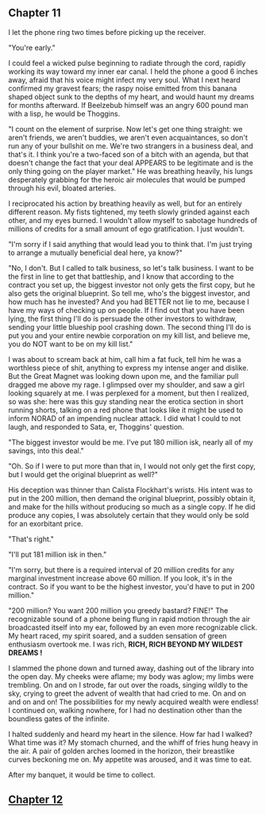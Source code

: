 ## Chapter 11

I let the phone ring two times before picking up the receiver.

"You're early."

I could feel a wicked pulse beginning to radiate through the cord, rapidly working its way toward my inner ear canal. I held the phone a good 6 inches away, afraid that his voice might infect my very soul. What I next heard confirmed my gravest fears; the raspy noise emitted from this banana shaped object sunk to the depths of my heart, and would haunt my dreams for months afterward. If Beelzebub himself was an angry 600 pound man with a lisp, he would be Thoggins.

"I count on the element of surprise. Now let's get one thing straight: we aren't friends, we aren't buddies, we aren't even acquaintances, so don't run any of your bullshit on me. We're two strangers in a business deal, and that's it. I think you're a two-faced son of a bitch with an agenda, but that doesn't change the fact that your deal APPEARS to be legitimate and is the only thing going on the player market." He was breathing heavily, his lungs desperately grabbing for the heroic air molecules that would be pumped through his evil, bloated arteries.

I reciprocated his action by breathing heavily as well, but for an entirely different reason. My fists tightened, my teeth slowly grinded against each other, and my eyes burned. I wouldn't allow myself to sabotage hundreds of millions of credits for a small amount of ego gratification. I just wouldn't.

"I'm sorry if I said anything that would lead you to think that. I'm just trying to arrange a mutually beneficial deal here, ya know?"

"No, I don't. But I called to talk business, so let's talk business. I want to be the first in line to get that battleship, and I know that according to the contract you set up, the biggest investor not only gets the first copy, but he also gets the original blueprint. So tell me, who's the biggest investor, and how much has he invested? And you had BETTER not lie to me, because I have my ways of checking up on people. If I find out that you have been lying, the first thing I'll do is persuade the other investors to withdraw, sending your little blueship pool crashing down. The second thing I'll do is put you and your entire newbie corporation on my kill list, and believe me, you do NOT want to be on my kill list."

I was about to scream back at him, call him a fat fuck, tell him he was a worthless piece of shit, anything to express my intense anger and dislike. But the Great Magnet was looking down upon me, and the familiar pull dragged me above my rage. I glimpsed over my shoulder, and saw a girl looking squarely at me. I was perplexed for a moment, but then I realized, so was she: here was this guy standing near the erotica section in short running shorts, talking on a red phone that looks like it might be used to inform NORAD of an impending nuclear attack. I did what I could to not laugh, and responded to Sata, er, Thoggins' question.

"The biggest investor would be me. I've put 180 million isk, nearly all of my savings, into this deal."

"Oh. So if I were to put more than that in, I would not only get the first copy, but I would get the original blueprint as well?"

His deception was thinner than Calista Flockhart's wrists. His intent was to put in the 200 million, then demand the original blueprint, possibly obtain it, and make for the hills without producing so much as a single copy. If he did produce any copies, I was absolutely certain that they would only be sold for an exorbitant price.

"That's right."

"I'll put 181 million isk in then."

"I'm sorry, but there is a required interval of 20 million credits for any marginal investment increase above 60 million. If you look, it's in the contract. So if you want to be the highest investor, you'd have to put in 200 million."

"200 million? You want 200 million you greedy bastard? FINE!" The recognizable sound of a phone being flung in rapid motion through the air broadcasted itself into my ear, followed by an even more recognizable click. My heart raced, my spirit soared, and a sudden sensation of green enthusiasm overtook me. I was rich, **RICH, RICH BEYOND MY WILDEST DREAMS !**

I slammed the phone down and turned away, dashing out of the library into the open day. My cheeks were aflame; my body was aglow; my limbs were trembling. On and on I strode, far out over the roads, singing wildly to the sky, crying to greet the advent of wealth that had cried to me. On and on and on and on! The possibilities for my newly acquired wealth were endless! I continued on, walking nowhere, for I had no destination other than the boundless gates of the infinite.

I halted suddenly and heard my heart in the silence. How far had I walked? What time was it? My stomach churned, and the whiff of fries hung heavy in the air. A pair of golden arches loomed in the horizon, their breastlike curves beckoning me on. My appetite was aroused, and it was time to eat.

After my banquet, it would be time to collect.

## [Chapter 12](12)